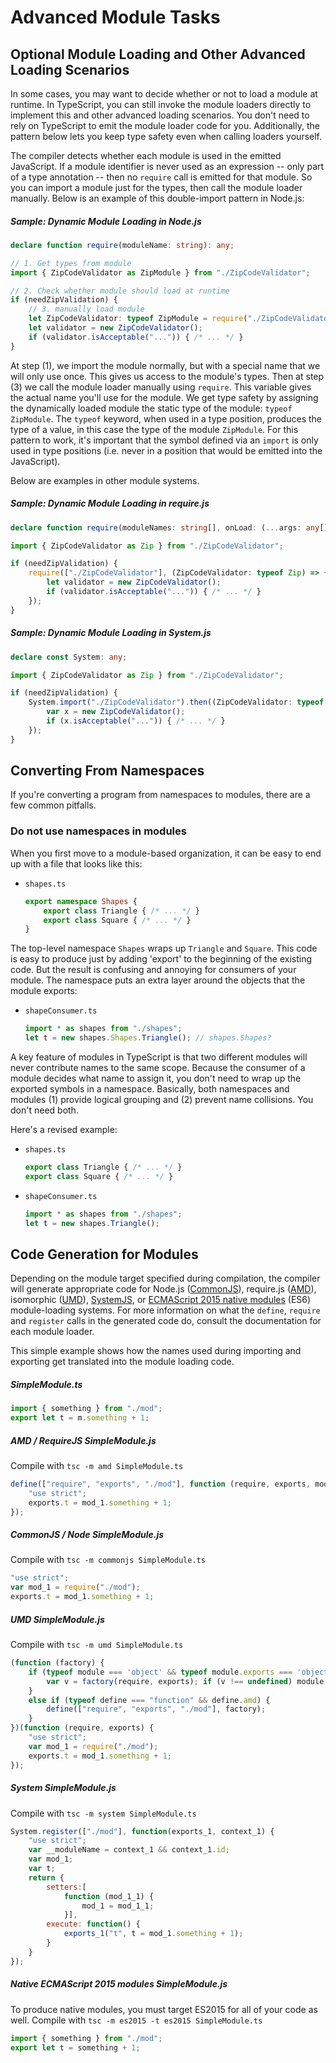 # Advanced Module Tasks

## Optional Module Loading and Other Advanced Loading Scenarios

In some cases, you may want to decide whether or not to load a module at runtime.
In TypeScript, you can still invoke the module loaders directly to implement this and other advanced loading scenarios.
You don't need to rely on TypeScript to emit the module loader code for you.
Additionally, the pattern below lets you keep type safety even when calling loaders yourself.

The compiler detects whether each module is used in the emitted JavaScript.
If a module identifier is never used as an expression -- only part of a type annotation -- then no `require` call is emitted for that module.
So you can import a module just for the types, then call the module loader manually.
Below is an example of this double-import pattern in Node.js:

##### Sample: Dynamic Module Loading in Node.js

```ts
declare function require(moduleName: string): any;

// 1. Get types from module
import { ZipCodeValidator as ZipModule } from "./ZipCodeValidator";

// 2. Check whether module should load at runtime
if (needZipValidation) {
    // 3. manually load module
    let ZipCodeValidator: typeof ZipModule = require("./ZipCodeValidator");
    let validator = new ZipCodeValidator();
    if (validator.isAcceptable("...")) { /* ... */ }
}
```

At step (1), we import the module normally, but with a special name that we will only use once.
This gives us access to the module's types.
Then at step (3) we call the module loader manually using `require`.
This variable gives the actual name you'll use for the module.
We get type safety by assigning the dynamically loaded module the static type of the module: `typeof ZipModule`.
The `typeof` keyword, when used in a type position, produces the type of a value, in this case the type of the module `ZipModule`.
For this pattern to work, it's important that the symbol defined via an `import` is only used in type positions (i.e. never in a position that would be emitted into the JavaScript).

Below are examples in other module systems.

##### Sample: Dynamic Module Loading in require.js

```ts
declare function require(moduleNames: string[], onLoad: (...args: any[]) => void): void;

import { ZipCodeValidator as Zip } from "./ZipCodeValidator";

if (needZipValidation) {
    require(["./ZipCodeValidator"], (ZipCodeValidator: typeof Zip) => {
        let validator = new ZipCodeValidator();
        if (validator.isAcceptable("...")) { /* ... */ }
    });
}
```

##### Sample: Dynamic Module Loading in System.js

```ts
declare const System: any;

import { ZipCodeValidator as Zip } from "./ZipCodeValidator";

if (needZipValidation) {
    System.import("./ZipCodeValidator").then((ZipCodeValidator: typeof Zip) => {
        var x = new ZipCodeValidator();
        if (x.isAcceptable("...")) { /* ... */ }
    });
}
```

## Converting From Namespaces

If you're converting a program from namespaces to modules, there are a few common pitfalls.

### Do not use namespaces in modules

When you first move to a module-based organization, it can be easy to end up with a file that looks like this:

* `shapes.ts`

  ```ts
  export namespace Shapes {
      export class Triangle { /* ... */ }
      export class Square { /* ... */ }
  }
  ```

The top-level namespace `Shapes` wraps up `Triangle` and `Square`.
This code is easy to produce just by adding 'export' to the beginning of the existing code.
But the result is confusing and annoying for consumers of your module.
The namespace puts an extra layer around the objects that the module exports:

* `shapeConsumer.ts`

  ```ts
  import * as shapes from "./shapes";
  let t = new shapes.Shapes.Triangle(); // shapes.Shapes?
  ```

A key feature of modules in TypeScript is that two different modules will never contribute names to the same scope.
Because the consumer of a module decides what name to assign it, you don't need to wrap up the exported symbols in a namespace.
Basically, both namespaces and modules (1) provide logical grouping and (2) prevent name collisions.
You don't need both.

Here's a revised example:

* `shapes.ts`

  ```ts
  export class Triangle { /* ... */ }
  export class Square { /* ... */ }
  ```

* `shapeConsumer.ts`

  ```ts
  import * as shapes from "./shapes";
  let t = new shapes.Triangle();
  ```

## Code Generation for Modules

Depending on the module target specified during compilation, the compiler will generate appropriate code for Node.js ([CommonJS](http://wiki.commonjs.org/wiki/CommonJS)), require.js ([AMD](https://github.com/amdjs/amdjs-api/wiki/AMD)), isomorphic ([UMD](https://github.com/umdjs/umd)), [SystemJS](https://github.com/systemjs/systemjs), or [ECMAScript 2015 native modules](http://www.ecma-international.org/ecma-262/6.0/#sec-modules) (ES6) module-loading systems.
For more information on what the `define`, `require` and `register` calls in the generated code do, consult the documentation for each module loader.

This simple example shows how the names used during importing and exporting get translated into the module loading code.

##### SimpleModule.ts

```ts
import { something } from "./mod";
export let t = m.something + 1;
```

##### AMD / RequireJS SimpleModule.js

Compile with `tsc -m amd SimpleModule.ts`

```js
define(["require", "exports", "./mod"], function (require, exports, mod_1) {
    "use strict";
    exports.t = mod_1.something + 1;
});
```

##### CommonJS / Node SimpleModule.js

Compile with `tsc -m commonjs SimpleModule.ts`

```js
"use strict";
var mod_1 = require("./mod");
exports.t = mod_1.something + 1;
```

##### UMD SimpleModule.js

Compile with `tsc -m umd SimpleModule.ts`

```js
(function (factory) {
    if (typeof module === 'object' && typeof module.exports === 'object') {
        var v = factory(require, exports); if (v !== undefined) module.exports = v;
    }
    else if (typeof define === "function" && define.amd) {
        define(["require", "exports", "./mod"], factory);
    }
})(function (require, exports) {
    "use strict";
    var mod_1 = require("./mod");
    exports.t = mod_1.something + 1;
});
```

##### System SimpleModule.js

Compile with `tsc -m system SimpleModule.ts`

```js
System.register(["./mod"], function(exports_1, context_1) {
    "use strict";
    var __moduleName = context_1 && context_1.id;
    var mod_1;
    var t;
    return {
        setters:[
            function (mod_1_1) {
                mod_1 = mod_1_1;
            }],
        execute: function() {
            exports_1("t", t = mod_1.something + 1);
        }
    }
});
```

##### Native ECMAScript 2015 modules SimpleModule.js

To produce native modules, you must target ES2015 for all of your code as well.
Compile with `tsc -m es2015 -t es2015 SimpleModule.ts`

```js
import { something } from "./mod";
export let t = something + 1;
```
